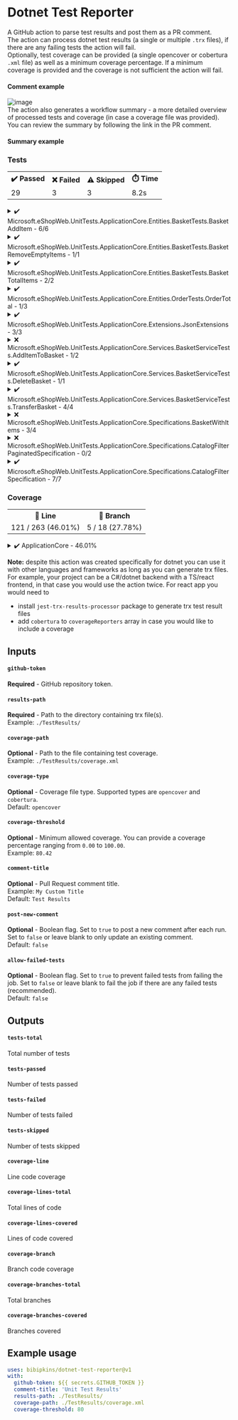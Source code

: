 # Dotnet Test Reporter
A GitHub action to parse test results and post them as a PR comment.
<br/>The action can process dotnet test results (a single or multiple `.trx` files), if there are any failing tests the action will fail.
<br/>Optionally, test coverage can be provided (a single opencover or cobertura `.xml` file) as well as a minimum coverage percentage.
If a minimum coverage is provided and the coverage is not sufficient the action will fail.
#### Comment example
![image](https://user-images.githubusercontent.com/16402446/209407863-2c0d0b3a-99e6-4489-8e1d-a2308102634f.png)
<br/>The action also generates a workflow summary - a more detailed overview of processed tests and coverage (in case a coverage file was provided). You can review the summary by following the link in the PR comment.
#### Summary example
<h3>Tests</h3><table role="table"><tbody><tr><th>✔️ Passed</th><th>❌ Failed</th><th>⚠️ Skipped</th><th>⏱️ Time</th></tr><tr><td>29</td><td>3</td><td>3</td><td>8.2s</td></tr></tbody></table><details><summary>✔️ Microsoft.eShopWeb.UnitTests.ApplicationCore.Entities.BasketTests.BasketAddItem - 6/6</summary><br/><table role="table"><tbody><tr><th>Result</th><th>Test</th></tr><tr><td align="center">✔️</td><td>AddsBasketItemIfNotPresent</td></tr><tr><td align="center">✔️</td><td>CantAddItemWithNegativeQuantity</td></tr><tr><td align="center">✔️</td><td>CantModifyQuantityToNegativeNumber</td></tr><tr><td align="center">✔️</td><td>DefaultsToQuantityOfOne</td></tr><tr><td align="center">✔️</td><td>IncrementsQuantityOfItemIfPresent</td></tr><tr><td align="center">✔️</td><td>KeepsOriginalUnitPriceIfMoreItemsAdded</td></tr></tbody></table></details><details><summary>✔️ Microsoft.eShopWeb.UnitTests.ApplicationCore.Entities.BasketTests.BasketRemoveEmptyItems - 1/1</summary><br/><table role="table"><tbody><tr><th>Result</th><th>Test</th></tr><tr><td align="center">✔️</td><td>RemovesEmptyBasketItems</td></tr></tbody></table></details><details><summary>✔️ Microsoft.eShopWeb.UnitTests.ApplicationCore.Entities.BasketTests.BasketTotalItems - 2/2</summary><br/><table role="table"><tbody><tr><th>Result</th><th>Test</th></tr><tr><td align="center">✔️</td><td>ReturnsTotalQuantityWithMultipleItems</td></tr><tr><td align="center">✔️</td><td>ReturnsTotalQuantityWithOneItem</td></tr></tbody></table></details><details><summary>✔️ Microsoft.eShopWeb.UnitTests.ApplicationCore.Entities.OrderTests.OrderTotal - 1/3</summary><br/><table role="table"><tbody><tr><th>Result</th><th>Test</th><th>Output</th></tr><tr><td align="center">⚠️</td><td>IsCorrectGiven1Item</td><td>Skipped test 1</td></tr><tr><td align="center">⚠️</td><td>IsCorrectGiven3Items</td><td>Skipped test 2</td></tr><tr><td align="center">✔️</td><td>IsZeroForNewOrder</td><td></td></tr></tbody></table></details><details><summary>✔️ Microsoft.eShopWeb.UnitTests.ApplicationCore.Extensions.JsonExtensions - 3/3</summary><br/><table role="table"><tbody><tr><th>Result</th><th>Test</th></tr><tr><td align="center">✔️</td><td>CorrectlyDeserializesJson(json: "{ \"id\": 3124, \"name\": \"Test Value 1\" }", expectedId: 3124, expectedName: "Test Value 1")</td></tr><tr><td align="center">✔️</td><td>CorrectlyDeserializesJson(json: "{ \"id\": 9, \"name\": \"Another test\" }", expectedId: 9, expectedName: "Another test")</td></tr><tr><td align="center">✔️</td><td>CorrectlySerializesAndDeserializesObject</td></tr></tbody></table></details><details><summary>❌ Microsoft.eShopWeb.UnitTests.ApplicationCore.Services.BasketServiceTests.AddItemToBasket - 1/2</summary><br/><table role="table"><tbody><tr><th>Result</th><th>Test</th><th>Output</th></tr><tr><td align="center">❌</td><td>InvokesBasketRepositoryGetBySpecAsyncOnce</td><td><b>Error Message</b><br/>Assert.Fail(): Failed test 1<br/><br/><b>Stack Trace</b><br/>   at Microsoft.eShopWeb.UnitTests.ApplicationCore.Services.BasketServiceTests.AddItemToBasket.InvokesBasketRepositoryGetBySpecAsyncOnce() in C:\Users\testuser\Files\Projects\eShopOnWeb\tests\UnitTests\ApplicationCore\Services\BasketServiceTests\AddItemToBasket.cs:line 20
--- End of stack trace from previous location ---</td></tr><tr><td align="center">✔️</td><td>InvokesBasketRepositoryUpdateAsyncOnce</td><td></td></tr></tbody></table></details><details><summary>✔️ Microsoft.eShopWeb.UnitTests.ApplicationCore.Services.BasketServiceTests.DeleteBasket - 1/1</summary><br/><table role="table"><tbody><tr><th>Result</th><th>Test</th></tr><tr><td align="center">✔️</td><td>ShouldInvokeBasketRepositoryDeleteAsyncOnce</td></tr></tbody></table></details><details><summary>✔️ Microsoft.eShopWeb.UnitTests.ApplicationCore.Services.BasketServiceTests.TransferBasket - 4/4</summary><br/><table role="table"><tbody><tr><th>Result</th><th>Test</th></tr><tr><td align="center">✔️</td><td>CreatesNewUserBasketIfNotExists</td></tr><tr><td align="center">✔️</td><td>InvokesBasketRepositoryFirstOrDefaultAsyncOnceIfAnonymousBasketNotExists</td></tr><tr><td align="center">✔️</td><td>RemovesAnonymousBasketAfterUpdatingUserBasket</td></tr><tr><td align="center">✔️</td><td>TransferAnonymousBasketItemsWhilePreservingExistingUserBasketItems</td></tr></tbody></table></details><details><summary>❌ Microsoft.eShopWeb.UnitTests.ApplicationCore.Specifications.BasketWithItems - 3/4</summary><br/><table role="table"><tbody><tr><th>Result</th><th>Test</th><th>Output</th></tr><tr><td align="center">❌</td><td>MatchesBasketWithGivenBasketId</td><td><b>Error Message</b><br/>System.Exception : Test exception<br/><br/><b>Stack Trace</b><br/>   at Microsoft.eShopWeb.UnitTests.ApplicationCore.Specifications.BasketWithItems.MatchesBasketWithGivenBasketId() in C:\Users\testuser\Files\Projects\eShopOnWeb\tests\UnitTests\ApplicationCore\Specifications\BasketWithItemsSpecification.cs:line 24</td></tr><tr><td align="center">✔️</td><td>MatchesBasketWithGivenBuyerId</td><td></td></tr><tr><td align="center">✔️</td><td>MatchesNoBasketsIfBasketIdNotPresent</td><td></td></tr><tr><td align="center">✔️</td><td>MatchesNoBasketsIfBuyerIdNotPresent</td><td></td></tr></tbody></table></details><details><summary>❌ Microsoft.eShopWeb.UnitTests.ApplicationCore.Specifications.CatalogFilterPaginatedSpecification - 0/2</summary><br/><table role="table"><tbody><tr><th>Result</th><th>Test</th><th>Output</th></tr><tr><td align="center">⚠️</td><td>Returns2CatalogItemsWithSameBrandAndTypeId</td><td>Skipped test 3</td></tr><tr><td align="center">❌</td><td>ReturnsAllCatalogItems</td><td><b>Error Message</b><br/>Assert.Fail(): Failed test 2<br/><br/><b>Stack Trace</b><br/>   at Microsoft.eShopWeb.UnitTests.ApplicationCore.Specifications.CatalogFilterPaginatedSpecification.ReturnsAllCatalogItems() in C:\Users\testuser\Files\Projects\eShopOnWeb\tests\UnitTests\ApplicationCore\Specifications\CatalogFilterPaginatedSpecification.cs:line 11</td></tr></tbody></table></details><details><summary>✔️ Microsoft.eShopWeb.UnitTests.ApplicationCore.Specifications.CatalogFilterSpecification - 7/7</summary><br/><table role="table"><tbody><tr><th>Result</th><th>Test</th></tr><tr><td align="center">✔️</td><td>MatchesExpectedNumberOfItems(brandId: 1, typeId: 3, expectedCount: 1)</td></tr><tr><td align="center">✔️</td><td>MatchesExpectedNumberOfItems(brandId: 1, typeId: null, expectedCount: 3)</td></tr><tr><td align="center">✔️</td><td>MatchesExpectedNumberOfItems(brandId: 2, typeId: 3, expectedCount: 0)</td></tr><tr><td align="center">✔️</td><td>MatchesExpectedNumberOfItems(brandId: 2, typeId: null, expectedCount: 2)</td></tr><tr><td align="center">✔️</td><td>MatchesExpectedNumberOfItems(brandId: null, typeId: 1, expectedCount: 2)</td></tr><tr><td align="center">✔️</td><td>MatchesExpectedNumberOfItems(brandId: null, typeId: 3, expectedCount: 1)</td></tr><tr><td align="center">✔️</td><td>MatchesExpectedNumberOfItems(brandId: null, typeId: null, expectedCount: 5)</td></tr></tbody></table></details><h3>Coverage</h3><table role="table"><tbody><tr><th>📏 Line</th><th>🌿 Branch</th></tr><tr><td>121 / 263 (46.01%)</td><td>5 / 18 (27.78%)</td></tr></tbody></table><details><summary>✔️ ApplicationCore - 46.01%</summary><br/><table role="table"><tbody><tr><th>File</th><th>Total</th><th>Line</th><th>Branch</th><th>Lines to Cover</th></tr><tr><td>CatalogSettings.cs</td><td align="center">0 / 1</td><td align="center">0%</td><td align="center">100%</td><td>5</td></tr><tr><td>Entities\BaseEntity.cs</td><td align="center">1 / 1</td><td align="center">100%</td><td align="center">100%</td><td></td></tr><tr><td>Entities\BasketAggregate\Basket.cs</td><td align="center">18 / 19</td><td align="center">94.74%</td><td align="center">100%</td><td>9</td></tr><tr><td>Entities\BasketAggregate\BasketItem.cs</td><td align="center">3 / 4</td><td align="center">75%</td><td align="center">100%</td><td>8</td></tr><tr><td>Entities\BuyerAggregate\Buyer.cs</td><td align="center">0 / 11</td><td align="center">0%</td><td align="center">100%</td><td>9, 11, 13, 15, 16, 18, 20-24</td></tr><tr><td>Entities\BuyerAggregate\PaymentMethod.cs</td><td align="center">0 / 3</td><td align="center">0%</td><td align="center">100%</td><td>5-7</td></tr><tr><td>Entities\CatalogBrand.cs</td><td align="center">0 / 1</td><td align="center">0%</td><td align="center">100%</td><td>7</td></tr><tr><td>Entities\CatalogItem.cs</td><td align="center">2 / 8</td><td align="center">25%</td><td align="center">100%</td><td>7-10, 12, 14</td></tr><tr><td>Entities\CatalogType.cs</td><td align="center">0 / 1</td><td align="center">0%</td><td align="center">100%</td><td>7</td></tr><tr><td>Entities\OrderAggregate\Address.cs</td><td align="center">13 / 14</td><td align="center">92.86%</td><td align="center">100%</td><td>17</td></tr><tr><td>Entities\OrderAggregate\CatalogItemOrdered.cs</td><td align="center">12 / 15</td><td align="center">80%</td><td align="center">100%</td><td>22, 23, 25</td></tr><tr><td>Entities\OrderAggregate\Order.cs</td><td align="center">21 / 25</td><td align="center">84%</td><td align="center">100%</td><td>10, 11, 13, 40</td></tr><tr><td>Entities\OrderAggregate\OrderItem.cs</td><td align="center">9 / 12</td><td align="center">75%</td><td align="center">100%</td><td>10, 11, 13</td></tr><tr><td>Exceptions\BasketNotFoundException.cs</td><td align="center">3 / 12</td><td align="center">25%</td><td align="center">100%</td><td>11-13, 15-17, 19-21</td></tr><tr><td>Exceptions\GuardExtensions.cs</td><td align="center">3 / 4</td><td align="center">75%</td><td align="center">50%</td><td>12</td></tr><tr><td>Services\BasketService.cs</td><td align="center">17 / 51</td><td align="center">33.33%</td><td align="center">0%</td><td>24, 25, 27, 29, 30, 39-46, 48-51, 58-68, 74-79</td></tr><tr><td>Services\OrderService.cs</td><td align="center">0 / 22</td><td align="center">0%</td><td align="center">0%</td><td>17-24, 27-38, 40, 41</td></tr><tr><td>Services\UriComposer.cs</td><td align="center">0 / 4</td><td align="center">0%</td><td align="center">100%</td><td>9, 12-14</td></tr><tr><td>Specifications\BaseSpecification.cs</td><td align="center">11 / 33</td><td align="center">33.33%</td><td align="center">100%</td><td>17-19, 21, 22, 30-32, 34-38, 40-42, 44-46, 50-52</td></tr><tr><td>Specifications\BasketWithItemsSpecification.cs</td><td align="center">4 / 8</td><td align="center">50%</td><td align="center">100%</td><td>13-16</td></tr><tr><td>Specifications\CatalogFilterPaginatedSpecification.cs</td><td align="center">0 / 5</td><td align="center">0%</td><td align="center">100%</td><td>8-12</td></tr><tr><td>Specifications\CatalogFilterSpecification.cs</td><td align="center">4 / 4</td><td align="center">100%</td><td align="center">100%</td><td></td></tr><tr><td>Specifications\CustomerOrdersWithItemsSpecification.cs</td><td align="center">0 / 5</td><td align="center">0%</td><td align="center">100%</td><td>8-12</td></tr></tbody></table></details>

<b>Note:</b> despite this action was created specifically for dotnet you can use it with other languages and frameworks as long as you can generate trx files. For example, your project can be a C#/dotnet backend with a TS/react frontend, in that case you would use the action twice. For react app you would need to 
- install `jest-trx-results-processor` package to generate trx test result files 
- add `cobertura` to `coverageReporters` array in case you would like to include a coverage

## Inputs

#### `github-token`
**Required** - GitHub repository token.

#### `results-path`
**Required** - Path to the directory containing trx file(s).
<br/>Example: `./TestResults/`

#### `coverage-path`
**Optional** - Path to the file containing test coverage.
<br/>Example: `./TestResults/coverage.xml`

#### `coverage-type`
**Optional** - Coverage file type. Supported types are `opencover` and `cobertura`.
<br/>Default: `opencover`

#### `coverage-threshold`
**Optional** - Minimum allowed coverage. You can provide a coverage percentage ranging from `0.00` to `100.00`.
<br/>Example: `80.42`

#### `comment-title`
**Optional** - Pull Request comment title.
<br/>Example: `My Custom Title`
<br/>Default: `Test Results`

#### `post-new-comment`
**Optional** - Boolean flag. 
Set to `true` to post a new comment after each run. 
Set to `false` or leave blank to only update an existing comment.
<br/>Default: `false`

#### `allow-failed-tests`
**Optional** - Boolean flag. 
Set to `true` to prevent failed tests from failing the job.
Set to `false` or leave blank to fail the job if there are any failed tests (recommended).
<br/>Default: `false`

## Outputs

#### `tests-total`
Total number of tests

#### `tests-passed`
Number of tests passed

#### `tests-failed`
Number of tests failed

#### `tests-skipped`
Number of tests skipped

#### `coverage-line`
Line code coverage

#### `coverage-lines-total`
Total lines of code

#### `coverage-lines-covered`
Lines of code covered

#### `coverage-branch`
Branch code coverage

#### `coverage-branches-total`
Total branches

#### `coverage-branches-covered`
Branches covered

## Example usage

```yaml
uses: bibipkins/dotnet-test-reporter@v1
with:
  github-token: ${{ secrets.GITHUB_TOKEN }}
  comment-title: 'Unit Test Results'
  results-path: ./TestResults/
  coverage-path: ./TestResults/coverage.xml
  coverage-threshold: 80
```
